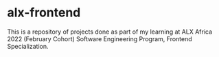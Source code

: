 # alx-frontend
This is a repository of projects done as part of my learning at ALX Africa 2022 (February Cohort) Software Engineering Program, Frontend Specialization.
